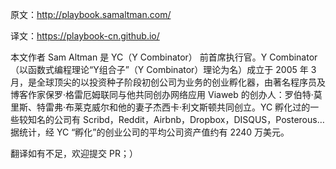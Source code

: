 原文：http://playbook.samaltman.com/

译文：https://playbook-cn.github.io/

本文作者 Sam Altman 是 YC（Y Combinator） 前首席执行官。Y Combinator （以函数式编程理论“Y组合子”（Y Combinator）理论为名）成立于 2005 年 3 月，是全球顶尖的以投资种子阶段初创公司为业务的创业孵化器，由著名程序员及博客作家保罗·格雷厄姆联同与他共同创办网络应用 Viaweb 的创办人：罗伯特·莫里斯、特雷弗·布莱克威尔和他的妻子杰西卡·利文斯顿共同创立。YC 孵化过的一些较知名的公司有 Scribd，Reddit，Airbnb，Dropbox，DISQUS，Posterous… 据统计，经 YC “孵化”的创业公司的平均公司资产值约有 2240 万美元。

翻译如有不足，欢迎提交 PR；）

 
